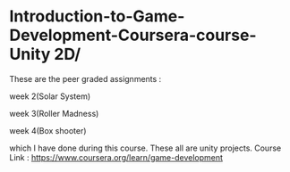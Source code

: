 # Introduction-to-Game-Development-Coursera-course- Unity 2D/
These are the peer graded assignments :

week 2(Solar System)

week 3(Roller Madness)

week 4(Box shooter)

which I have done during this course.
These all are unity projects.
Course Link : https://www.coursera.org/learn/game-development
